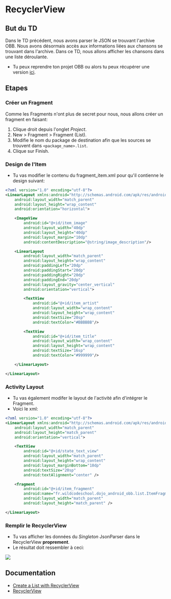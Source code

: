 # RecyclerView

## But du TD
Dans le TD précédent, nous avons parser le JSON se trouvant l'archive OBB. Nous avons désormais accès aux informations liées aux chansons se trouvant dans l'archive.
Dans ce TD, nous allons afficher les chansons dans une liste déroulante.

* Tu peux reprendre ton projet OBB ou alors tu peux récupérer une version [ici](https://github.com/WildCodeSchool/dojo-android-audio-json).


## Etapes
### Créer un Fragment
Comme les Fragments n'ont plus de secret pour nous, nous allons créer un fragment en faisant:
1. Clique droit depuis l'onglet *Project*.
2. New > Fragment > Fragment (List).
3. Modifie le nom du package de destination afin que les sources se trouvent dans ```<package_name>.list```.
4. Clique sur Finish.

### Design de l'Item
* Tu vas modifier le contenu du fragment_item.xml pour qu'il contienne le design suivant:
```xml
<?xml version="1.0" encoding="utf-8"?>
<LinearLayout xmlns:android="http://schemas.android.com/apk/res/android"
    android:layout_width="match_parent"
    android:layout_height="wrap_content"
    android:orientation="horizontal">

    <ImageView
        android:id="@+id/item_image"
        android:layout_width="40dp"
        android:layout_height="40dp"
        android:layout_margin="10dp"
        android:contentDescription="@string/image_description"/>

    <LinearLayout
        android:layout_width="match_parent"
        android:layout_height="wrap_content"
        android:paddingLeft="20dp"
        android:paddingStart="20dp"
        android:paddingRight="20dp"
        android:paddingEnd="20dp"
        android:layout_gravity="center_vertical"
        android:orientation="vertical">

        <TextView
            android:id="@+id/item_artist"
            android:layout_width="wrap_content"
            android:layout_height="wrap_content"
            android:textSize="20sp"
            android:textColor="#BBBBBB"/>

        <TextView
            android:id="@+id/item_title"
            android:layout_width="wrap_content"
            android:layout_height="wrap_content"
            android:textSize="16sp"
            android:textColor="#999999"/>

    </LinearLayout>

</LinearLayout>
```

### Activity Layout
* Tu vas également modifer le layout de l'activité afin d'intégrer le Fragment.
* Voici le xml:
```xml
<?xml version="1.0" encoding="utf-8"?>
<LinearLayout xmlns:android="http://schemas.android.com/apk/res/android"
    android:layout_width="match_parent"
    android:layout_height="match_parent"
    android:orientation="vertical">

    <TextView
        android:id="@+id/state_text_view"
        android:layout_width="match_parent"
        android:layout_height="wrap_content"
        android:layout_marginBottom="10dp"
        android:textSize="20sp"
        android:textAlignment="center" />

    <fragment
        android:id="@+id/item_fragment"
        android:name="fr.wildcodeschool.dojo_android_obb.list.ItemFragment"
        android:layout_width="match_parent"
        android:layout_height="match_parent" />

</LinearLayout>
```

### Remplir le RecyclerView
* Tu vas afficher les données du *Singleton* JsonParser dans le RecyclerView **proprement**.
* Le résultat doit ressembler à ceci:

![](http://images.innoveduc.fr/android/dojo-android-audio-recyclerview-screenshot.png)

## Documentation
* [Create a List with RecyclerView](https://developer.android.com/guide/topics/ui/layout/recyclerview)
* [RecyclerView](https://developer.android.com/reference/android/support/v7/widget/RecyclerView)
